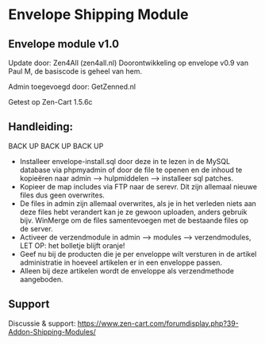 # Envelope Shipping Module

## Envelope module v1.0

Update door: Zen4All (zen4all.nl)
Doorontwikkeling op envelope v0.9 van Paul M, de basiscode is geheel van hem.

Admin toegevoegd door: GetZenned.nl

Getest op Zen-Cart 1.5.6c

## Handleiding:

BACK UP BACK UP BACK UP

- Installeer envelope-install.sql door deze in te lezen in de MySQL database via phpmyadmin of door de file te openen en de inhoud te kopieëren naar admin --> hulpmiddelen --> installeer sql patches.
- Kopieer de map includes via FTP naar de serevr. Dit zijn allemaal nieuwe files dus geen overwrites.
- De files in admin zijn allemaal overwrites, als je in het verleden niets aan deze files hebt verandert kan je ze gewoon uploaden, anders gebruik bijv. WinMerge om de files samentevoegen met de bestaande files op de server.
- Activeer de verzendmodule in admin --> modules --> verzendmodules, LET OP: het bolletje blijft oranje!
- Geef nu bij de producten die je per enveloppe wilt versturen in de artikel administratie in hoeveel artikelen er in een enveloppe passen.
- Alleen bij deze artikelen wordt de enveloppe als verzendmethode aangeboden.

## Support
Discussie & support: https://www.zen-cart.com/forumdisplay.php?39-Addon-Shipping-Modules/